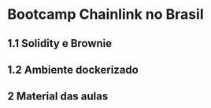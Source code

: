 # Bootcamp Chainlink no Brasil


## 1.1 Solidity e Brownie

## 1.2 Ambiente dockerizado

## 2 Material das aulas


